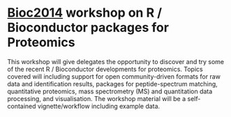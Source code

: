 [Bioc2014](https://register.bioconductor.org/BioC2014/) workshop on R / Bioconductor packages for Proteomics
=============================================================

This workshop will give delegates the opportunity to discover and try
some of the recent R / Bioconductor developments for
proteomics. Topics covered will including support for open
community-driven formats for raw data and identification results,
packages for peptide-spectrum matching, quantitative proteomics, mass
spectrometry (MS) and quantitation data processing, and
visualisation. The workshop material will be a self-contained
vignette/workflow including example data.
